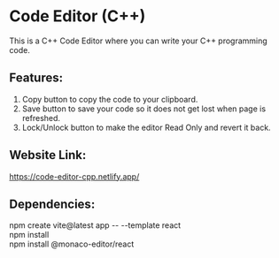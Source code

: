 # Code Editor (C++)

This is a C++ Code Editor where you can write your C++ programming code.
## Features:
1) Copy button to copy the code to your clipboard.
2) Save button to save your code so it does not get lost when page is refreshed.
3) Lock/Unlock button to make the editor Read Only and revert it back.

## Website Link:
https://code-editor-cpp.netlify.app/

## Dependencies:
npm create vite@latest app -- --template react\
npm install\
npm install @monaco-editor/react
